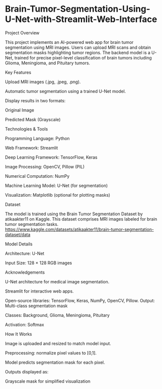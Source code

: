 # Brain-Tumor-Segmentation-Using-U-Net-with-Streamlit-Web-Interface



Project Overview

This project implements an AI-powered web app for brain tumor segmentation using MRI images. Users can upload MRI scans and obtain segmentation masks highlighting tumor regions. The backend model is a U-Net, trained for precise pixel-level classification of brain tumors including Glioma, Meningioma, and Pituitary tumors.

Key Features

Upload MRI images (.jpg, .jpeg, .png).

Automatic tumor segmentation using a trained U-Net model.

Display results in two formats:

Original Image

Predicted Mask (Grayscale)

Technologies & Tools

Programming Language: Python

Web Framework: Streamlit

Deep Learning Framework: TensorFlow, Keras

Image Processing: OpenCV, Pillow (PIL)

Numerical Computation: NumPy

Machine Learning Model: U-Net (for segmentation)

Visualization: Matplotlib (optional for plotting masks)


Dataset

The model is trained using the Brain Tumor Segmentation Dataset by atikaakter11 on Kaggle. This dataset comprises MRI images labeled for brain tumor segmentation tasks.
https://www.kaggle.com/datasets/atikaakter11/brain-tumor-segmentation-dataset/data

Model Details

Architecture: U-Net

Input Size: 128 × 128 RGB images


Acknowledgements

U-Net architecture for medical image segmentation.

Streamlit for interactive web apps.

Open-source libraries: TensorFlow, Keras, NumPy, OpenCV, Pillow.
Output: Multi-class segmentation mask

Classes: Background, Glioma, Meningioma, Pituitary

Activation: Softmax

How It Works

Image is uploaded and resized to match model input.

Preprocessing: normalize pixel values to [0,1].

Model predicts segmentation mask for each pixel.

Outputs displayed as:

Grayscale mask for simplified visualization
